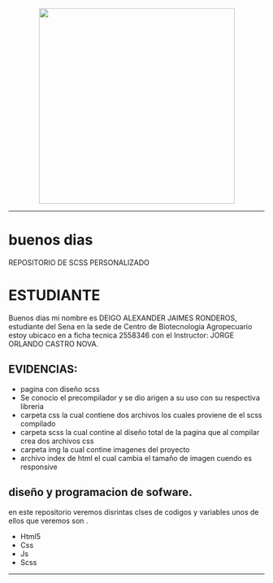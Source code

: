 <p align="center">
<img src="https://www.hostingplus.lat/wp-content/uploads/2021/03/desktop-source-code-and-wallpaper-by-computer-language-with-coding-and-programming.jpg" width="385">
</p>

---

# buenos dias

REPOSITORIO DE SCSS PERSONALIZADO 

#  ESTUDIANTE


Buenos dias mi nombre es DEIGO ALEXANDER JAIMES RONDEROS, estudiante del Sena en la sede de Centro de Biotecnologia Agropecuario estoy ubicaco en a ficha tecnica 2558346 con el Instructor: JORGE ORLANDO CASTRO NOVA.


##  EVIDENCIAS: 

* pagina con diseño scss
* Se conocio el precompilador y se dio arigen a su uso con su respectiva libreria 
* carpeta css la cual contiene dos archivos los cuales proviene de el scss compilado 
* carpeta scss la cual contine al diseño total de la pagina que al compilar crea dos archivos css
* carpeta img la cual contine imagenes del proyecto 
* archivo index de html el cual cambia el tamaño de imagen cuendo es responsive 


##  diseño y programacion de sofware. 

en este repositorio veremos disrintas clses de codigos y variables unos de ellos que veremos son .
* Html5
* Css
* Js
* Scss

---

